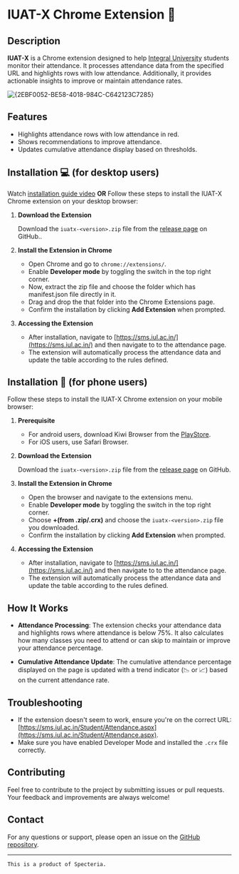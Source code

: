 # IUAT-X Chrome Extension 🚀

## Description

**IUAT-X** is a Chrome extension designed to help [Integral University](iul.ac.in) students monitor their attendance. It processes attendance data from the specified URL and highlights rows with low attendance. Additionally, it provides actionable insights to improve or maintain attendance rates.

![{2EBF0052-BE58-4018-984C-C642123C7285}](https://github.com/user-attachments/assets/61e6e30c-19d3-4d9b-909e-1a775206a03d)

## Features

- Highlights attendance rows with low attendance in red.
- Shows recommendations to improve attendance.
- Updates cumulative attendance display based on thresholds.

## Installation 💻 (for desktop users)
Watch [installation guide video](https://drive.google.com/file/d/15CDGiGOyuM4BEsGVWSVl7093Kt1s-Jq1/view?usp=drivesdk) 
**OR**
Follow these steps to install the IUAT-X Chrome extension on your desktop browser:

1. **Download the Extension**

   Download the `iuatx-<version>.zip` file from the [release page](https://github.com/H-BlaZe/iuat-x/releases/) on GitHub..

2. **Install the Extension in Chrome**

   - Open Chrome and go to `chrome://extensions/`.
   - Enable **Developer mode** by toggling the switch in the top right corner.
   - Now, extract the zip file and choose the folder which has manifest.json file directly in it.
   - Drag and drop the that folder into the Chrome Extensions page.
   - Confirm the installation by clicking **Add Extension** when prompted.

3. **Accessing the Extension**

   - After installation, navigate to [https://sms.iul.ac.in/](https://sms.iul.ac.in/) and then navigate to to the attendance page.
   - The extension will automatically process the attendance data and update the table according to the rules defined.

## Installation 📱 (for phone users)

Follow these steps to install the IUAT-X Chrome extension on your mobile browser:

1. **Prerequisite**

   - For android users, download Kiwi Browser from the [PlayStore](https://play.google.com/store/apps/details?id=com.kiwibrowser.browser&hl=en_IN&pli=1).
   - For iOS users, use Safari Browser.

2. **Download the Extension**

   Download the `iuatx-<version>.zip` file from the [release page](https://github.com/H-BlaZe/iuat-x/releases/) on GitHub.

3. **Install the Extension in Chrome**

   - Open the browser and navigate to the extensions menu.
   - Enable **Developer mode** by toggling the switch in the top right corner.
   - Choose **+(from .zip/.crx)** and choose the `iuatx-<version>.zip` file you downloaded.
   - Confirm the installation by clicking **Add Extension** when prompted.

4. **Accessing the Extension**

   - After installation, navigate to [https://sms.iul.ac.in/](https://sms.iul.ac.in/) and then navigate to to the attendance page.
   - The extension will automatically process the attendance data and update the table according to the rules defined.


## How It Works

- **Attendance Processing**: The extension checks your attendance data and highlights rows where attendance is below 75%. It also calculates how many classes you need to attend or can skip to maintain or improve your attendance percentage.

- **Cumulative Attendance Update**: The cumulative attendance percentage displayed on the page is updated with a trend indicator (📉 or 📈) based on the current attendance rate.

## Troubleshooting

- If the extension doesn't seem to work, ensure you're on the correct URL: [https://sms.iul.ac.in/Student/Attendance.aspx](https://sms.iul.ac.in/Student/Attendance.aspx).
- Make sure you have enabled Developer Mode and installed the `.crx` file correctly.

## Contributing

Feel free to contribute to the project by submitting issues or pull requests. Your feedback and improvements are always welcome!

## Contact

For any questions or support, please open an issue on the [GitHub repository](https://github.com/H-BlaZe/IUAT-X/issues).

---

`This is a product of Specteria.`

